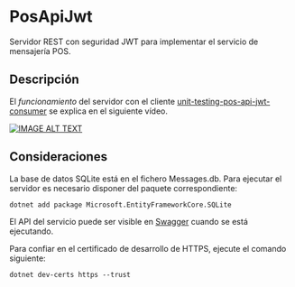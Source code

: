 # PosApiJwt

Servidor REST con seguridad JWT para implementar el servicio de mensajería POS.

## Descripción

El *funcionamiento* del servidor con el cliente [unit-testing-pos-api-jwt-consumer](https://github.com/aetxabao/unit-testing-pos-api-jwt-consumer "unit-testing-pos-api-jwt-consumer (GitHub)") se explica en el siguiente vídeo.

[![IMAGE ALT TEXT](https://img.youtube.com/vi/t0W5lKJcerQ/0.jpg)](https://www.youtube.com/watch?v=t0W5lKJcerQ&list=PLK_BHw0Wm4MKJKynoZf1ph-KpBbzZti_m&index=5 "04. POS Api JWT Consumer")

## Consideraciones

La base de datos SQLite está en el fichero Messages.db. Para ejecutar el servidor es necesario disponer del paquete correspondiente:

```
dotnet add package Microsoft.EntityFrameworkCore.SQLite
```

El API del servicio puede ser visible en [Swagger](https://localhost:5001/swagger/index.html "API Swagger") cuando se está ejecutando.


Para confiar en el certificado de desarrollo de HTTPS, ejecute el comando siguiente:

```
dotnet dev-certs https --trust
```
